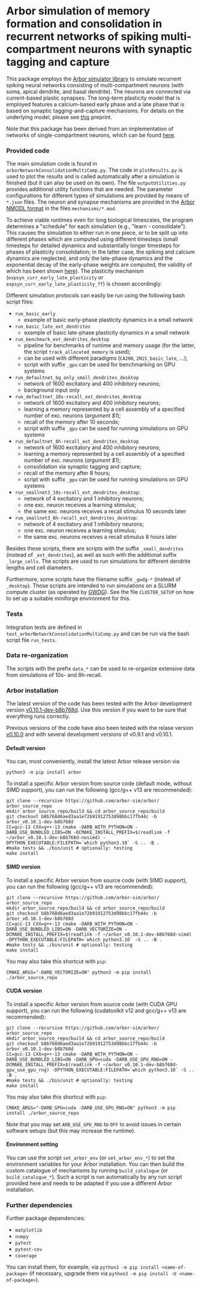 # Arbor simulation of memory formation and consolidation in recurrent networks of spiking multi-compartment neurons with synaptic tagging and capture

This package employs the [Arbor simulator library](https://arbor-sim.org) to simulate recurrent spiking neural networks consisting of multi-compartment neurons (with soma, apical dendrite, and basal dendrite). The neurons are connected via current-based plastic synapses. The long-term plasticity model that is employed features a calcium-based early phase and a late phase that is based on synaptic tagging-and-capture mechanisms. 
For details on the underlying model, please see [this](https://doi.org/10.48550/arXiv.2411.16445) preprint. 

Note that this package has been derived from an implementation of networks of single-compartment neurons, which can be found [here](https://github.com/jlubo/arbor_network_consolidation).

### Provided code
The main simulation code is found in `arborNetworkConsolidationMultiComp.py`. The code in `plotResults.py` is used to plot the results and is called automatically after a simulation is finished (but it can also be used on its own). The file `outputUtilities.py` provides additional utility functions that are needed. The parameter configurations for different types of simulations are provided by means of `*.json` files. The neuron and synapse mechanisms are provided in the [Arbor NMODL format](https://docs.arbor-sim.org/en/v0.10.0/fileformat/nmodl.html) in the files `mechanisms/*.mod`.

To achieve viable runtimes even for long biological timescales, the program determines a "schedule" for each simulation (e.g., "learn - consolidate"). This causes the simulation to either run in one piece, or to be split up into different phases which are computed using different timesteps (small timesteps for detailed dynamics and substantially longer timesteps for phases of plasticity consolidation; in the latter case, the spiking and calcium dynamics are neglected, and only the late-phase dynamics and the exponential decay of the early-phase weights are computed, the validity of which has been shown [here](https://doi.org/10.53846/goediss-463)). The plasticity mechanism (`expsyn_curr_early_late_plasticity` or `expsyn_curr_early_late_plasticity_ff`) is chosen accordingly.

Different simulation protocols can easily be run using the following bash script files:
 * `run_basic_early` 
   - example of basic early-phase plasticity dynamics in a small network
 * `run_basic_late_ext_dendrites`
   - example of basic late-phase plasticity dynamics in a small network
 * `run_benchmark_ext_dendrites_desktop`
   - pipeline for benchmarks of runtime and memory usage (for the latter, the script `track_allocated_memory` is used); 
   - can be used with different paradigms (`CA200`, `2N1S_basic_late`, ...);
   - script with suffix `_gpu` can be used for benchmarking on GPU systems
 * `run_defaultnet_bg_only_small_dendrites_desktop` 
   - network of 1600 excitatory and 400 inhibitory neurons;
   - background input only
 * `run_defaultnet_10s-recall_ext_dendrites_desktop`
   - network of 1600 excitatory and 400 inhibitory neurons;
   - learning a memory represented by a cell assembly of a specified number of exc. neurons (_argument $1_);
   - recall of the memory after 10 seconds;
   - script with suffix `_gpu` can be used for running simulations on GPU systems
 * `run_defaultnet_8h-recall_ext_dendrites_desktop`
   - network of 1600 excitatory and 400 inhibitory neurons;
   - learning a memory represented by a cell assembly of a specified number of exc. neurons (_argument $1_);
   - consolidation via synaptic tagging and capture;
   - recall of the memory after 8 hours;
   - script with suffix `_gpu` can be used for running simulations on GPU systems
 * `run_smallnet3_10s-recall_ext_dendrites_desktop`: 
   - network of 4 excitatory and 1 inhibitory neurons;
   - one exc. neuron receives a learning stimulus;
   - the same exc. neurons receives a recall stimulus 10 seconds later
 * `run_smallnet3_8h-recall_ext_dendrites_desktop`: 
   - network of 4 excitatory and 1 inhibitory neurons;
   - one exc. neuron receives a learning stimulus;
   - the same exc. neurons receives a recall stimulus 8 hours later

Besides these scripts, there are scripts with the suffix `_small_dendrites` (instead of `_ext_dendrites`), as well as such with the additional suffix `_large_cells`. The scripts are used to run simulations for different dendrite lengths and cell diameters.

Furthermore, some scripts have the filename suffix `_gwdg-*` (instead of `_desktop`). Those scripts are intended to run simulations on a SLURM compute cluster (as operated by [GWDG](https://gwdg.de/)). See the file `CLUSTER_SETUP` on how to set up a suitable miniforge environment for this.

### Tests
Integration tests are defined in `test_arborNetworkConsolidationMultiComp.py` and can be run via the bash script file `run_tests`.

### Data re-organization
The scripts with the prefix `data_*` can be used to re-organize extensive data from simulations of 10s- and 8h-recall.

### Arbor installation
The latest version of the code has been tested with the Arbor development version [v0.10.1-dev-b8b768d](https://github.com/arbor-sim/arbor/commit/b8b768d6aed3aa1e72b91912753d98bbc17fb44c). Use this version if you want to be sure that everything runs correctly.

Previous versions of the code have also been tested with the relase version [v0.10.0](https://github.com/arbor-sim/arbor/releases/v0.10.0) and with several development versions of v0.9.1 and v0.10.1.

#### Default version
You can, most conveniently, install the latest Arbor release version via
```
python3 -m pip install arbor
```

To install a specific Arbor version from source code (default mode, without SIMD support), you can run the following (gcc/g++ v13 are recommended):
```
git clone --recursive https://github.com/arbor-sim/arbor/ arbor_source_repo
mkdir arbor_source_repo/build && cd arbor_source_repo/build
git checkout b8b768d6aed3aa1e72b91912753d98bbc17fb44c -b arbor_v0.10.1-dev-b8b768d
CC=gcc-13 CXX=g++-13 cmake -DARB_WITH_PYTHON=ON -DARB_USE_BUNDLED_LIBS=ON -DCMAKE_INSTALL_PREFIX=$(readlink -f ~/arbor_v0.10.1-dev-b8b768d-nosimd) -DPYTHON_EXECUTABLE:FILEPATH=`which python3.10` -S .. -B .
#make tests && ./bin/unit # optionally: testing
make install
```

#### SIMD version
To install a specific Arbor version from source code (with SIMD support), you can run the following (gcc/g++ v13 are recommended):
```
git clone --recursive https://github.com/arbor-sim/arbor/ arbor_source_repo
mkdir arbor_source_repo/build && cd arbor_source_repo/build
git checkout b8b768d6aed3aa1e72b91912753d98bbc17fb44c -b arbor_v0.10.1-dev-b8b768d
CC=gcc-13 CXX=g++-13 cmake -DARB_WITH_PYTHON=ON -DARB_USE_BUNDLED_LIBS=ON -DARB_VECTORIZE=ON -DCMAKE_INSTALL_PREFIX=$(readlink -f ~/arbor_v0.10.1-dev-b8b768d-simd) -DPYTHON_EXECUTABLE:FILEPATH=`which python3.10` -S .. -B .
#make tests && ./bin/unit # optionally: testing
make install
```
You may also take this shortcut with `pip`:
```
CMAKE_ARGS="-DARB_VECTORIZE=ON" python3 -m pip install ./arbor_source_repo
```

#### CUDA version
To install a specific Arbor version from source code (with CUDA GPU support), you can run the following (cudatoolkit v12 and gcc/g++ v13 are recommended):
```
git clone --recursive https://github.com/arbor-sim/arbor/ arbor_source_repo
mkdir arbor_source_repo/build && cd arbor_source_repo/build
git checkout b8b768d6aed3aa1e72b91912753d98bbc17fb44c -b arbor_v0.10.1-dev-b8b768d
CC=gcc-13 CXX=g++-13 cmake -DARB_WITH_PYTHON=ON -DARB_USE_BUNDLED_LIBS=ON -DARB_GPU=cuda -DARB_USE_GPU_RNG=ON -DCMAKE_INSTALL_PREFIX=$(readlink -f ~/arbor_v0.10.1-dev-b8b768d-gpu_use_gpu_rng) -DPYTHON_EXECUTABLE:FILEPATH=`which python3.10` -S .. -B .
#make tests && ./bin/unit # optionally: testing
make install
```
You may also take this shortcut with `pip`:
```
CMAKE_ARGS="-DARB_GPU=cuda -DARB_USE_GPU_RNG=ON" python3 -m pip install ./arbor_source_repo
```
Note that you may set `ARB_USE_GPU_RNG` to `OFF` to avoid issues in certain software setups (but this may increase the runtime).

#### Environment setting

You can use the script `set_arbor_env` (or `set_arbor_env_*`) to set the environment variables for your Arbor installation. You can then build the custom catalogue of mechanisms by running `build_catalogue` (or `build_catalogue_*`). Such a script is run automatically by any run script provided here and needs to be adapted if you use a different Arbor installation.

### Further dependencies
Further package dependencies:
 * `matplotlib`
 * `numpy`
 * `pytest`
 * `pytest-cov`
 * `coverage`

You can install them, for example, via `python3 -m pip install <name-of-package>` (if necessary, upgrade them via `python3 -m pip install -U <name-of-package>`).
